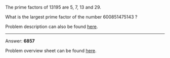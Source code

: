 The prime factors of 13195 are 5, 7, 13 and 29.

What is the largest prime factor of the number 600851475143 ?

Problem description can also be found [here](https://projecteuler.net/problem=3).

-------------

Answer:  **6857**

Problem overview sheet can be found [here](https://projecteuler.net/overview=0003).
